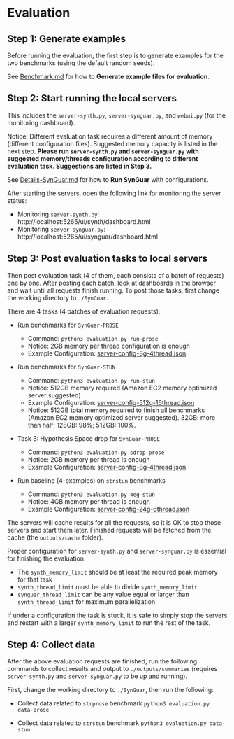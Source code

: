 # Evaluation

## Step 1: Generate examples
Before running the evaluation, the first step is to generate 
examples for the two benchmarks (using the default random seeds).

See [Benchmark.md](./Benchmark.md) for how to **Generate example files for evaluation**.

## Step 2: Start running the local servers

This includes the `server-synth.py`, `server-synguar.py`, and `webui.py` (for the monitoring dashboard).

Notice: Different evaluation task requires a different amount of memory (different configuration files).
Suggested memory capacity is listed in the next step. **Please run `server-synth.py` and `server-synguar.py` with suggested memory/threads configuration according to different evaluation task. Suggestions are listed in Step 3.**

See [Details-SynGuar.md](./Details-SynGuar.md) for how to **Run SynGuar** with configurations.

After starting the servers, open the following link for monitoring the server status:
- Monitoring `server-synth.py`:  http://localhost:5265/ui/synth/dashboard.html
- Monitoring `server-synguar.py`:  http://localhost:5265/ui/synguar/dashboard.html

## Step 3: Post evaluation tasks to local servers

Then post evaluation task (4 of them, each consists of a batch of requests) one by one. After posting each batch, look at dashboards in the browser and wait until all requests finish running. 
To post those tasks, first change the working directory to `./SynGuar`.

There are 4 tasks (4 batches of evaluation requests):

- Run benchmarks for `SynGuar-PROSE`
  - Command: `python3 evaluation.py run-prose`
  - Notice: 2GB memory per thread configuration is enough 
  - Example Configuration: [server-config-8g-4thread.json](../SynGuar/server-config-8g-4thread.json)

- Run benchmarks for `SynGuar-STUN`
  - Command: `python3 evaluation.py run-stun`
  - Notice: 512GB memory required (Amazon EC2 memory optimized server suggested)
  - Example Configuration: [server-config-512g-16thread.json](../SynGuar/server-config-512g-16thread.json)
  - Notice: 512GB total memory required to finish all benchmarks (Amazon EC2 memory optimized server suggested). 32GB: more than half; 128GB: 98%; 512GB: 100%.
  
- Task 3: Hypothesis Space drop for `SynGuar-PROSE`
  - Command: `python3 evaluation.py sdrop-prose`
  - Notice: 2GB memory per thread is enough
  - Example Configuration: [server-config-8g-4thread.json](../SynGuar/server-config-8g-4thread.json)

- Run baseline (4-examples) on `strstun` benchmarks
  - Command: `python3 evaluation.py 4eg-stun`
  - Notice: 4GB memory per thread is enough
  - Example Configuration: [server-config-24g-6thread.json](../SynGuar/server-config-24g-6thread.json)
  
The servers will cache results for all the requests, so it is OK 
to stop those servers and start them later. Finished requests will be fetched from the cache (the `outputs/cache` folder).

Proper configuration for `server-synth.py` and `server-synguar.py` is 
essential for finishing the evaluation:
- The `synth_memory_limit` should be at least the required peak memory for that task
- `synth_thread_limit` must be able to divide `synth_memory_limit` 
- `synguar_thread_limit` can be any value equal or larger than `synth_thread_limit` for maximum parallelization

If under a configuration the task is stuck, it is safe to simply stop the servers and restart with a larger `synth_memory_limit` to run the rest of the task.
## Step 4: Collect data

After the above evaluation requests are finished, run the following commands to collect results and output to `./outputs/summaries` (requires `server-synth.py` and `server-synguar.py` to be up and running).

First, change the working directory to `./SynGuar`, then run the following:

- Collect data related to `strprose` benchmark
  `python3 evaluation.py data-prose`

- Collect data related to `strstun` benchmark
  `python3 evaluation.py data-stun`


